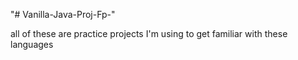 "# Vanilla-Java-Proj-Fp-" 

all of these are practice projects I'm using to get familiar with these languages

